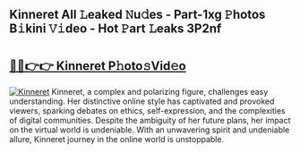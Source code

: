 ## Kinneret All 𝙻eaked 𝙽u𝚍es - Part-1xg 𝙿hotos B𝚒kini 𝚅𝚒deo - Hot 𝙿art 𝙻eaks 3P2nf

# <h2><a href="http://ld1ac8.urlbe.top/?page=Kinneret">🔗🔗👉👉 Kinneret P𝚑oto𝚜Vid𝚎o</a></h2>

[![Kinneret](https://i.imgur.com/eBuTRDB.gif)](http://ld1ac8.urlbe.top/?page=Kinneret)
Kinneret, a complex and polarizing figure, challenges easy understanding. Her distinctive online style has captivated and provoked viewers, sparking debates on ethics, self-expression, and the complexities of digital communities. Despite the ambiguity of her future plans, her impact on the virtual world is undeniable. With an unwavering spirit and undeniable allure, Kinneret journey in the online world is unstoppable.
